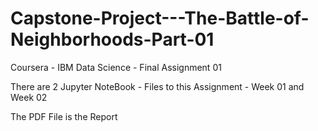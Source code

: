 # Capstone-Project---The-Battle-of-Neighborhoods-Part-01

Coursera - IBM Data Science - Final Assignment 01

There are 2 Jupyter NoteBook - Files to this Assignment - Week 01 and Week 02

The PDF File is the Report

